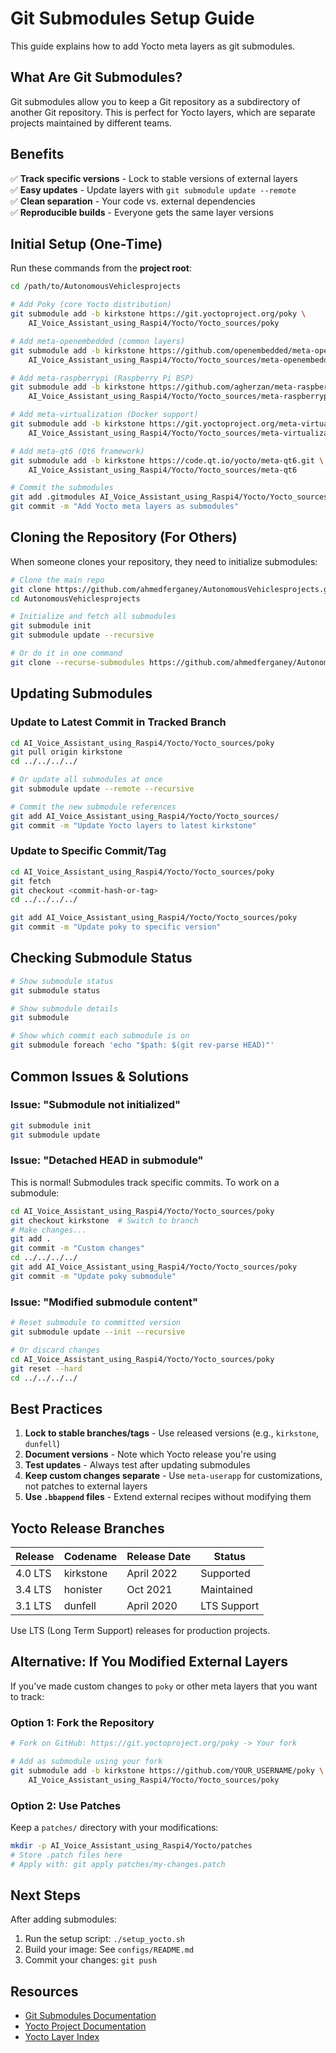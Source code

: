 # Git Submodules Setup Guide

This guide explains how to add Yocto meta layers as git submodules.

## What Are Git Submodules?

Git submodules allow you to keep a Git repository as a subdirectory of another Git repository. This is perfect for Yocto layers, which are separate projects maintained by different teams.

## Benefits

✅ **Track specific versions** - Lock to stable versions of external layers  
✅ **Easy updates** - Update layers with `git submodule update --remote`  
✅ **Clean separation** - Your code vs. external dependencies  
✅ **Reproducible builds** - Everyone gets the same layer versions  

## Initial Setup (One-Time)

Run these commands from the **project root**:

```bash
cd /path/to/AutonomousVehiclesprojects

# Add Poky (core Yocto distribution)
git submodule add -b kirkstone https://git.yoctoproject.org/poky \
    AI_Voice_Assistant_using_Raspi4/Yocto/Yocto_sources/poky

# Add meta-openembedded (common layers)
git submodule add -b kirkstone https://github.com/openembedded/meta-openembedded.git \
    AI_Voice_Assistant_using_Raspi4/Yocto/Yocto_sources/meta-openembedded

# Add meta-raspberrypi (Raspberry Pi BSP)
git submodule add -b kirkstone https://github.com/agherzan/meta-raspberrypi.git \
    AI_Voice_Assistant_using_Raspi4/Yocto/Yocto_sources/meta-raspberrypi

# Add meta-virtualization (Docker support)
git submodule add -b kirkstone https://git.yoctoproject.org/meta-virtualization \
    AI_Voice_Assistant_using_Raspi4/Yocto/Yocto_sources/meta-virtualization

# Add meta-qt6 (Qt6 framework)
git submodule add -b kirkstone https://code.qt.io/yocto/meta-qt6.git \
    AI_Voice_Assistant_using_Raspi4/Yocto/Yocto_sources/meta-qt6

# Commit the submodules
git add .gitmodules AI_Voice_Assistant_using_Raspi4/Yocto/Yocto_sources/
git commit -m "Add Yocto meta layers as submodules"
```

## Cloning the Repository (For Others)

When someone clones your repository, they need to initialize submodules:

```bash
# Clone the main repo
git clone https://github.com/ahmedferganey/AutonomousVehiclesprojects.git
cd AutonomousVehiclesprojects

# Initialize and fetch all submodules
git submodule init
git submodule update --recursive

# Or do it in one command
git clone --recurse-submodules https://github.com/ahmedferganey/AutonomousVehiclesprojects.git
```

## Updating Submodules

### Update to Latest Commit in Tracked Branch

```bash
cd AI_Voice_Assistant_using_Raspi4/Yocto/Yocto_sources/poky
git pull origin kirkstone
cd ../../../../

# Or update all submodules at once
git submodule update --remote --recursive

# Commit the new submodule references
git add AI_Voice_Assistant_using_Raspi4/Yocto/Yocto_sources/
git commit -m "Update Yocto layers to latest kirkstone"
```

### Update to Specific Commit/Tag

```bash
cd AI_Voice_Assistant_using_Raspi4/Yocto/Yocto_sources/poky
git fetch
git checkout <commit-hash-or-tag>
cd ../../../../

git add AI_Voice_Assistant_using_Raspi4/Yocto/Yocto_sources/poky
git commit -m "Update poky to specific version"
```

## Checking Submodule Status

```bash
# Show submodule status
git submodule status

# Show submodule details
git submodule

# Show which commit each submodule is on
git submodule foreach 'echo "$path: $(git rev-parse HEAD)"'
```

## Common Issues & Solutions

### Issue: "Submodule not initialized"

```bash
git submodule init
git submodule update
```

### Issue: "Detached HEAD in submodule"

This is normal! Submodules track specific commits. To work on a submodule:

```bash
cd AI_Voice_Assistant_using_Raspi4/Yocto/Yocto_sources/poky
git checkout kirkstone  # Switch to branch
# Make changes...
git add .
git commit -m "Custom changes"
cd ../../../../
git add AI_Voice_Assistant_using_Raspi4/Yocto/Yocto_sources/poky
git commit -m "Update poky submodule"
```

### Issue: "Modified submodule content"

```bash
# Reset submodule to committed version
git submodule update --init --recursive

# Or discard changes
cd AI_Voice_Assistant_using_Raspi4/Yocto/Yocto_sources/poky
git reset --hard
cd ../../../../
```

## Best Practices

1. **Lock to stable branches/tags** - Use released versions (e.g., `kirkstone`, `dunfell`)
2. **Document versions** - Note which Yocto release you're using
3. **Test updates** - Always test after updating submodules
4. **Keep custom changes separate** - Use `meta-userapp` for customizations, not patches to external layers
5. **Use `.bbappend` files** - Extend external recipes without modifying them

## Yocto Release Branches

| Release   | Codename  | Release Date | Status      |
|-----------|-----------|--------------|-------------|
| 4.0 LTS   | kirkstone | April 2022   | Supported   |
| 3.4 LTS   | honister  | Oct 2021     | Maintained  |
| 3.1 LTS   | dunfell   | April 2020   | LTS Support |

Use LTS (Long Term Support) releases for production projects.

## Alternative: If You Modified External Layers

If you've made custom changes to `poky` or other meta layers that you want to track:

### Option 1: Fork the Repository

```bash
# Fork on GitHub: https://git.yoctoproject.org/poky -> Your fork

# Add as submodule using your fork
git submodule add -b kirkstone https://github.com/YOUR_USERNAME/poky \
    AI_Voice_Assistant_using_Raspi4/Yocto/Yocto_sources/poky
```

### Option 2: Use Patches

Keep a `patches/` directory with your modifications:

```bash
mkdir -p AI_Voice_Assistant_using_Raspi4/Yocto/patches
# Store .patch files here
# Apply with: git apply patches/my-changes.patch
```

## Next Steps

After adding submodules:

1. Run the setup script: `./setup_yocto.sh`
2. Build your image: See `configs/README.md`
3. Commit your changes: `git push`

## Resources

- [Git Submodules Documentation](https://git-scm.com/book/en/v2/Git-Tools-Submodules)
- [Yocto Project Documentation](https://docs.yoctoproject.org/)
- [Yocto Layer Index](https://layers.openembedded.org/)

